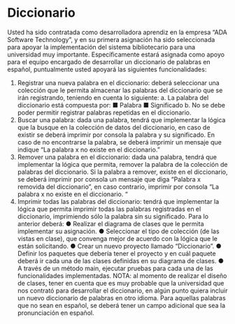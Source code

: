 # Diccionario

Usted ha sido contratada como desarrolladora aprendiz en la empresa “ADA Software
Technology”, y en su primera asignación ha sido seleccionada para apoyar la
implementación del sistema bibliotecario para una universidad muy importante.
Específicamente estará asignada como apoyo para el equipo encargado de desarrollar un
diccionario de palabras en español, puntualmente usted apoyará las siguientes
funcionalidades:
1. Registrar una nueva palabra en el diccionario: deberá seleccionar una colección
que le permita almacenar las palabras del diccionario que se irán registrando,
teniendo en cuenta lo siguiente:
a. La palabra del diccionario está compuesta por:
■ Palabra
■ Significado
b. No se debe poder permitir registrar palabras repetidas en el diccionario.
2. Buscar una palabra: dada una palabra, tendrá que implementar la lógica que la
busque en la colección de datos del diccionario, en caso de existir se deberá
imprimir por consola la palabra y su significado. En caso de no encontrarse la
palabra, se deberá imprimir un mensaje que indique “La palabra x no existe en el
diccionario.”
3. Remover una palabra en el diccionario: dada una palabra, tendrá que
implementar la lógica que permita, remover la palabra de la colección de palabras
del diccionario. Si la palabra a remover, existe en el diccionario, se deberá imprimir
por consola un mensaje que diga “Palabra x removida del diccionario”, en caso
contrario, imprimir por consola “La palabra x no existe en el diccionario. “
4. Imprimir todas las palabras del diccionario: tendrá que implementar la lógica que
permita imprimir todas las palabras registradas en el diccionario, imprimiendo sólo la
palabra sin su significado.
Para lo anterior deberá:
● Realizar el diagrama de clases que le permita implementar su asignación.
● Seleccionar el tipo de colección (de las vistas en clase), que convenga mejor de
acuerdo con la lógica que le están solicitando.
● Crear un nuevo proyecto llamado “Diccionario”.
● Definir los paquetes que debería tener el proyecto y en cuál paquete deberá ir cada
una de las clases definidas en su diagrama de clases.
● A través de un método main, ejecutar pruebas para cada una de las funcionalidades
implementadas.
NOTA: al momento de realizar el diseño de clases, tener en cuenta que es muy probable
que la universidad que nos contrató para desarrollar el diccionario, en algún punto quiera
incluir un nuevo diccionario de palabras en otro idioma. Para aquellas palabras que no sean
en español, se deberá tener un campo adicional que sea la pronunciación en español.
